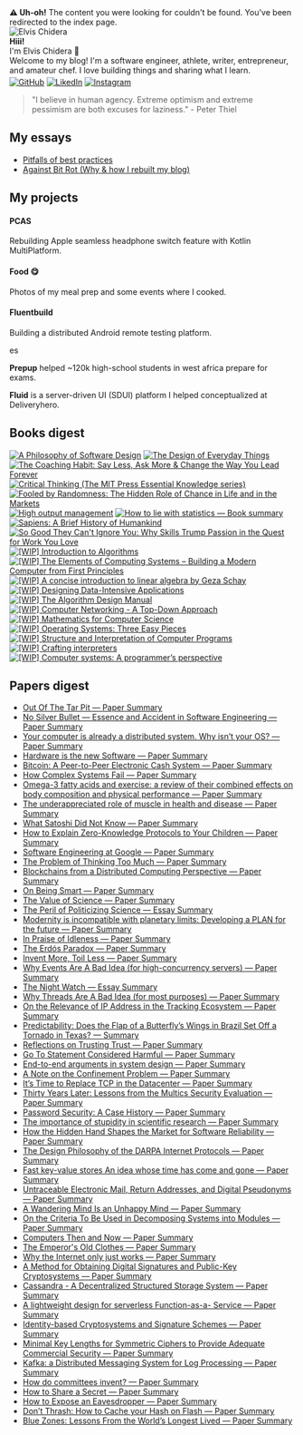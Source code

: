 <div class="error-container"><strong>⚠️ Uh-oh!</strong> The content you were looking for couldn't be found. You've been redirected to the index page.</div>


<div class="circular-image-container">
    <img src="/docs/assets/avatar.jpg" alt="Elvis Chidera" class="circular-image" />
</div>

<div class="text-center">
    <strong>Hiii!</strong>
</div>

<div class="text-center">
    I'm Elvis Chidera 👋
</div>

<div class="text-center">
    Welcome to my blog! I'm a software engineer, athlete, writer, entrepreneur, and amateur chef. I love building things and sharing what I learn<span class="blinking">.</span>
</div>

<div class="text-center" style="margin-top: 4px;">
    <a href="https://github.com/elvis10ten"><img src="/docs/assets/github-mark.svg" alt="GitHub" class="social-icon" /></a>
    <a href="https://linkedin.com/elvischidera"><img src="/docs/assets/linkedin.png" alt="LikedIn" class="social-icon" /></a>
    <a href="https://instagram.com/elvischidera"><img src="/docs/assets/instagram.svg" alt="Instagram" class="social-icon" /></a>
</div>

> "I believe in human agency. Extreme optimism and extreme pessimism are both excuses for laziness." - Peter Thiel

## <span id="essays">My essays</span>
- [Pitfalls of best practices](/src/essays/2024-05-24-pitfalls-of-best-practices.md)
- [Against Bit Rot (Why & how I rebuilt my blog)](/src/essays/2025-how.md)

## <span id="essays">My projects</span>

<!-- First Grid Group: Left card spans two rows -->
  <div class="grid-group group1">
    <!-- Card 1: Background image, spans two rows -->
    <div class="card" style="background-image: url('/docs/assets/banners/pcas.jpg');">
      <div class="card-content">
        <h4>PCAS</h4>
        <p>Rebuilding Apple seamless headphone switch feature with Kotlin MultiPlatform.</p>
      </div>
    </div>
    <!-- Card 2: Background image -->
    <div class="card" style="background-image: url('/docs/assets/banners/cooking2.jpg');">
      <div class="card-content">
        <h4>Food 😋</h4>
        <p>Photos of my meal prep and some events where I cooked.</p>
      </div>
    </div>
    <!-- Card 3: Background image -->
    <div class="card" style="background-image: url('/docs/assets/banners/fluentbuild.jpg');">
      <div class="card-content">
        <h4>Fluentbuild</h4>
        <p>Building a distributed Android remote testing platform.</p>
      </div>es
    </div>
    <!-- Card 4: Background image -->
    <div class="card" style="background-image: url('/docs/assets/banners/prepup.jpg');">
      <div class="card-content">
        <p><strong>Prepup</strong> helped ~120k high-school students in west africa prepare for exams.</p>
      </div>
    </div>
    <!-- Card 5: Background image -->
    <div class="card" style="background-image: url('/docs/assets/banners/prepup.jpg');">
      <div class="card-content">
        <p><strong>Fluid</strong> is a server-driven UI (SDUI) platform I helped conceptualized at Deliveryhero.</p>
      </div>
    </div>
  </div>

## <span id="books">Books digest</span>
<div class="book-gallery">
<a href="/src/books/2022-a-philosophy-software-design.md"><img src="/assets/banners/2022-a-philosophy-software-design.jpg" alt="A Philosophy of Software Design" loading="lazy" /></a>
<a href="/src/books/2022-design-of-everyday-things.md"><img src="/assets/banners/2022-design-of-everyday-things.jpg" alt="The Design of Everyday Things" loading="lazy" /></a>
<a href="/src/books/2023-coaching-habit.md"><img src="/assets/banners/2023-coaching-habit.jpg" alt="The Coaching Habit: Say Less, Ask More & Change the Way You Lead Forever" loading="lazy" /></a>
<a href="/src/books/2023-critical-thinking.md"><img src="/assets/banners/2023-critical-thinking.jpg" alt="Critical Thinking (The MIT Press Essential Knowledge series)" loading="lazy" /></a>
<a href="/src/books/2023-fooled-by-randomness.md"><img src="/assets/banners/2023-fooled-by-randomness.jpg" alt="Fooled by Randomness: The Hidden Role of Chance in Life and in the Markets" loading="lazy" /></a>
<a href="/src/books/2023-high-output-management.md"><img src="/assets/banners/2023-high-output-management.jpg" alt="High output management" loading="lazy" /></a>
<a href="/src/books/2023-how-to-lie-with-statistics.md"><img src="/assets/banners/2023-how-to-lie-with-statistics.jpg" alt="How to lie with statistics — Book summary" loading="lazy" /></a>
<a href="/src/books/2023-sapiens.md"><img src="/assets/banners/2023-sapiens.jpg" alt="Sapiens: A Brief History of Humankind" loading="lazy" /></a>
<a href="/src/books/2023-so-good-they-cant-ignore-you.md"><img src="/assets/banners/2023-so-good-they-cant-ignore-you.jpg" alt="So Good They Can't Ignore You: Why Skills Trump Passion in the Quest for Work You Love" loading="lazy" /></a>
<a href="/src/books/2025-1a-intro-algorithm.md"><img src="/assets/banners/2025-1a-intro-algorithm.jpg" alt="[WIP] Introduction to Algorithms" loading="lazy" /></a>
<a href="/src/books/2025-1a-nand-to-tetris.md"><img src="/assets/banners/2025-1a-nand-to-tetris.jpg" alt="[WIP] The Elements of Computing Systems – Building a Modern Computer from First Principles" loading="lazy" /></a>
<a href="/src/books/2025-1b-intro-linear-algebra.md"><img src="/assets/banners/2025-1b-intro-linear-algebra.jpg" alt="[WIP] A concise introduction to linear algebra by Geza Schay" loading="lazy" /></a>
<a href="/src/books/2025-1c-designing-data-intensive-applications.md"><img src="/assets/banners/2025-1c-designing-data-intensive-applications.jpg" alt="[WIP] Designing Data-Intensive Applications" loading="lazy" /></a>
<a href="/src/books/2025-2-algorithm-design-manual.md"><img src="/assets/banners/2025-2-algorithm-design-manual.jpg" alt="[WIP] The Algorithm Design Manual" loading="lazy" /></a>
<a href="/src/books/2025-3-computer-networking-top-down.md"><img src="/assets/banners/2025-3-computer-networking-top-down.jpg" alt="[WIP] Computer Networking - A Top-Down Approach" loading="lazy" /></a>
<a href="/src/books/2025-4-mathematics-for-computer-science.md"><img src="/assets/banners/2025-4-mathematics-for-computer-science.jpg" alt="[WIP] Mathematics for Computer Science" loading="lazy" /></a>
<a href="/src/books/2025-5-os-three-easy-pieces.md"><img src="/assets/banners/2025-5-os-three-easy-pieces.jpg" alt="[WIP] Operating Systems: Three Easy Pieces" loading="lazy" /></a>
<a href="/src/books/2025-6-sicp.md"><img src="/assets/banners/2025-6-sicp.jpg" alt="[WIP] Structure and Interpretation of Computer Programs" loading="lazy" /></a>
<a href="/src/books/2025-7-crafting-interpreters.md"><img src="/assets/banners/2025-7-crafting-interpreters.jpg" alt="[WIP] Crafting interpreters" loading="lazy" /></a>
<a href="/src/books/2025-8-computer-systems-programmers-perspective.md"><img src="/assets/banners/2025-8-computer-systems-programmers-perspective.jpg" alt="[WIP] Computer systems: A programmer’s perspective" loading="lazy" /></a>
</div>

## <span id="papers">Papers digest</span>
- [Out Of The Tar Pit — Paper Summary](/src/papers/2022-01-02-summary-out-of-the-tar-pit.md)
- [No Silver Bullet — Essence and Accident in Software Engineering — Paper Summary](/src/papers/2022-01-11-no-silver-bullet—essence-and-accident-in-software-engineering.md)
- [Your computer is already a distributed system. Why isn’t your OS? — Paper Summary](/src/papers/2022-04-06-your-computer-already-distributed-system-why-isnt-your-os.md)
- [Hardware is the new Software — Paper Summary](/src/papers/2022-09-08-hardware-new-software.md)
- [Bitcoin: A Peer-to-Peer Electronic Cash System — Paper Summary](/src/papers/2022-09-09-bitcoin.md)
- [How Complex Systems Fail — Paper Summary](/src/papers/2022-09-10-how-complex-systems-fail.md)
- [Omega-3 fatty acids and exercise: a review of their combined effects on body composition and physical performance — Paper Summary](/src/papers/2022-09-11-omega-3-fatty-acids-and-exercise-a-review-of-their-combined-effects-on-body-composition-and-physical-performance.md)
- [The underappreciated role of muscle in health and disease — Paper Summary](/src/papers/2022-09-12-the-underappreciated-role-of-muscle-in-health-and-disease.md)
- [What Satoshi Did Not Know — Paper Summary](/src/papers/2022-09-13-what-satoshi-did-not-know.md)
- [How to Explain Zero-Knowledge Protocols to Your Children — Paper Summary](/src/papers/2022-09-14-how-to-explain-zero-knowledge-protocols-to-your-children.md)
- [Software Engineering at Google — Paper Summary](/src/papers/2022-09-15-software-engineering-at-google.md)
- [The Problem of Thinking Too Much — Paper Summary](/src/papers/2022-09-16-the-problem-of-thinking-too-much.md)
- [Blockchains from a Distributed Computing Perspective — Paper Summary](/src/papers/2022-09-17-blockchains-from-a-distributed-computing-perspective.md)
- [On Being Smart — Paper Summary](/src/papers/2022-09-18-on-being-smart.md)
- [The Value of Science — Paper Summary](/src/papers/2022-09-19-the-value-of-science.md)
- [The Peril of Politicizing Science — Essay Summary](/src/papers/2022-09-20-the-peril-of-politicizing-science.md)
- [Modernity is incompatible with planetary limits: Developing a PLAN for the future — Paper Summary](/src/papers/2022-09-21-modernity-is-incompatible-with-planetary-limits-developing-a-plan-for-the-future.md)
- [In Praise of Idleness — Paper Summary](/src/papers/2022-09-22-in-praise-of-idleness.md)
- [The Erdós Paradox — Paper Summary](/src/papers/2022-09-23-the-erds-paradox.md)
- [Invent More, Toil Less — Paper Summary](/src/papers/2022-09-24-invent-more-toil-less.md)
- [Why Events Are A Bad Idea (for high-concurrency servers) — Paper Summary](/src/papers/2022-09-25-why-events-are-a-bad-idea-for-high-concurrency-servers.md)
- [The Night Watch — Essay Summary](/src/papers/2022-09-26-the-night-watch.md)
- [Why Threads Are A Bad Idea (for most purposes) — Paper Summary](/src/papers/2022-09-27-why-threads-are-a-bad-idea-for-most-purposes.md)
- [On the Relevance of IP Address in the Tracking Ecosystem — Paper Summary](/src/papers/2022-09-28-on-the-relevance-of-ip-address-in-the-tracking-ecosystem.md)
- [Predictability: Does the Flap of a Butterfly’s Wings in Brazil Set Off a Tornado in Texas? — Summary](/src/papers/2022-09-29-predictability-does-the-flap-of-a-butterflys-wings-in-brazil-set-off-a-tornado-in-texas.md)
- [Reflections on Trusting Trust — Paper Summary](/src/papers/2022-09-30-reflections-on-trusting-trust.md)
- [Go To Statement Considered Harmful — Paper Summary](/src/papers/2022-10-01-go-to-statement-considered-harmful.md)
- [End-to-end arguments in system design — Paper Summary](/src/papers/2022-10-02-end-to-end-arguments-in-system-design.md)
- [A Note on the Confinement Problem — Paper Summary](/src/papers/2022-10-03-a-note-on-the-confinement-problem.md)
- [It’s Time to Replace TCP in the Datacenter — Paper Summary](/src/papers/2022-10-04-its-time-to-replace-tcp-in-the-datacenter.md)
- [Thirty Years Later: Lessons from the Multics Security Evaluation — Paper Summary](/src/papers/2022-10-05-thirty-years-later-lessons-from-the-multics-security-evaluation.md)
- [Password Security: A Case History — Paper Summary](/src/papers/2022-10-06-password-security-a-case-history.md)
- [The importance of stupidity in scientific research — Paper Summary](/src/papers/2022-10-07-the-importance-of-stupidity-in-scientific-research.md)
- [How the Hidden Hand Shapes the Market for Software Reliability — Paper Summary](/src/papers/2022-10-08-how-the-hidden-hand-shapes-the-market-for-software-reliability.md)
- [The Design Philosophy of the DARPA Internet Protocols — Paper Summary](/src/papers/2022-10-09-the-design-philosophy-of-the-darpa-internet-protocols.md)
- [Fast key-value stores An idea whose time has come and gone — Paper Summary](/src/papers/2022-10-10-fast-key-value-stores-an-idea-whose-time-has-come-and-gone.md)
- [Untraceable Electronic Mail, Return Addresses, and Digital Pseudonyms — Paper Summary](/src/papers/2022-10-11-untraceable-electronic-mail-return-addresses-and-digital-pseudonyms.md)
- [A Wandering Mind Is an Unhappy Mind — Paper Summary](/src/papers/2022-10-12-a-wandering-mind-is-an-unhappy-mind.md)
- [On the Criteria To Be Used in Decomposing Systems into Modules — Paper Summary](/src/papers/2022-10-13-on-the-criteria-to-be-used-in-decomposing-systems-into-modules.md)
- [Computers Then and Now — Paper Summary](/src/papers/2022-10-14-computers-then-and-now.md)
- [The Emperor's Old Clothes — Paper Summary](/src/papers/2022-10-15-the-emperors-old-clothes.md)
- [Why the Internet only just works — Paper Summary](/src/papers/2022-10-16-why-the-internet-only-just-works.md)
- [A Method for Obtaining Digital Signatures and Public-Key Cryptosystems — Paper Summary](/src/papers/2022-10-17-a-method-for-obtaining-digital-signatures-and-public-key-cryptosystems.md)
- [Cassandra - A Decentralized Structured Storage System — Paper Summary](/src/papers/2022-10-18-cassandra-a-decentralized-structured-storage-system.md)
- [A lightweight design for serverless Function-as-a- Service — Paper Summary](/src/papers/2022-10-19-a-lightweight-design-for-serverless-function-as-a-service.md)
- [Identity-based Cryptosystems and Signature Schemes — Paper Summary](/src/papers/2022-10-20-identity-based-cryptosystems-and-signature-schemes.md)
- [Minimal Key Lengths for Symmetric Ciphers to Provide Adequate Commercial Security — Paper Summary](/src/papers/2022-10-21-minimal-key-lengths-for-symmetric-ciphers-to-provide-adequate-commercial-security.md)
- [Kafka: a Distributed Messaging System for Log Processing — Paper Summary](/src/papers/2022-10-22-kafka-a-distributed-messaging-system-for-log-processing.md)
- [How do committees invent? — Paper Summary](/src/papers/2022-10-23-how-do-committees-invent.md)
- [How to Share a Secret — Paper Summary](/src/papers/2022-10-24-how-to-share-a-secret.md)
- [How to Expose an Eavesdropper — Paper Summary](/src/papers/2022-10-25-how-to-expose-an-eavesdropper.md)
- [Don’t Thrash: How to Cache your Hash on Flash — Paper Summary](/src/papers/2022-10-26-dont-thrash-how-to-cache-your-hash-on-flash.md)
- [Blue Zones: Lessons From the World’s Longest Lived — Paper Summary](/src/papers/2022-10-27-blue-zones-lessons-from-the-worlds-longest-lived.md)
